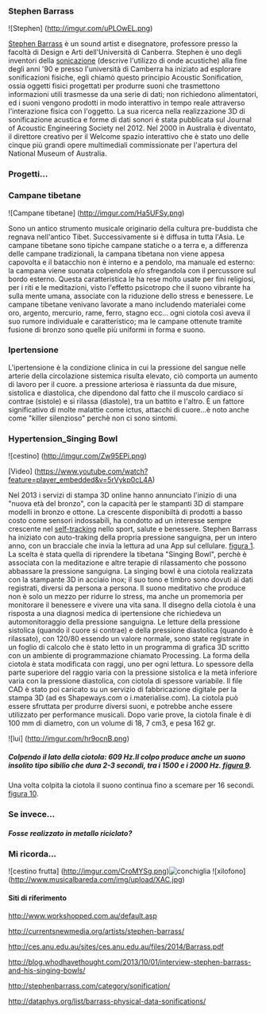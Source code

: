 ### Stephen Barrass

![Stephen] (http://imgur.com/uPLOwEL.png)

[Stephen Barrass](http://stephenbarrass.com/) è un sound artist e disegnatore,  professore presso la facoltà di Design e Arti dell'Università 
di Canberra. Stephen è  uno degli inventori della [sonicazione](http://it.wikipedia.org/wiki/Sonicazione) (descrive l'utilizzo di onde acustiche) alla fine 
degli anni '90 e presso l'università di Camberra ha iniziato ad esplorare sonificazioni fisiche, egli chiamò questo 
principio Acoustic Sonification, ossia oggetti fisici progettati per produrre suoni che trasmettono informazioni 
utili trasmesse da una serie di dati; non richiedono alimentatori, ed i suoni vengono prodotti in modo interattivo in tempo reale attraverso l'interazione fisica con l'oggetto. 
La sua ricerca nella realizzazione 3D di sonificazione acustica e forme di dati sonori è stata pubblicata sul Journal 
of Acoustic Engineering Society nel 2012. Nel 2000 in Australia è diventato, il direttore creativo per il Welcome 
spazio interattivo che è stato uno delle cinque più grandi opere multimediali commissionate per l'apertura 
del National Museum of Australia. 

### Progetti...

### Campane tibetane

![Campane tibetane] (http://imgur.com/Ha5UFSy.png) 

Sono un antico strumento musicale originario della cultura pre-buddista che regnava nell'antico Tibet. 
Successivamente si è diffusa in tutta l'Asia. Le campane tibetane sono tipiche campane statiche o a terra e, 
a differenza delle campane tradizionali, la campana tibetana non viene appesa capovolta e il batacchio non è interno 
e a pendolo, ma manuale ed esterno: la campana viene suonata colpendola e/o sfregandola con il percussore sul bordo esterno. Questa caratteristica le ha rese molto usate per fini religiosi, per i riti e le meditazioni, visto l'effetto
psicotropo che il suono vibrante ha sulla mente umana, associate con la riduzione dello stress e benessere. 
Le campane tibetane venivano lavorate a mano includendo materialei come oro, argento, mercurio, rame, ferro, 
stagno ecc... ogni ciotola così aveva il suo rumore individuale e  caratteristico; ma le campane ottenute tramite 
fusione di bronzo sono quelle più uniformi in forma e suono. 

### Ipertensione 
L'ipertensione è la condizione clinica in cui la pressione del sangue nelle arterie della circolazione sistemica risulta elevato, ciò comporta un aumento di lavoro per il cuore. 
a pressione arteriosa è riassunta da due misure, sistolica e diastolica, che dipendono dal fatto che il muscolo cardiaco si contrae (sistole) e si rilassa (diastole), tra un battito e l'altro. 
È un fattore significativo di molte malattie come ictus, attacchi di cuore...è noto anche come "killer silenzioso" perchè non ci sono sintomi. 

### Hypertension_Singing Bowl 

  ![cestino] (http://imgur.com/Zw95EPi.png)
  
  [Video] (https://www.youtube.com/watch?feature=player_embedded&v=5rVykp0cL4A)

Nel 2013 i servizi di stampa 3D online hanno annunciato l'inizio di una "nuova età del bronzo", con la capacità per le stampanti 3D di stampare modelli in bronzo e ottone. 
La crescente disponibiltà di prodotti a basso costo come sensori indossabili, ha condotto ad un interesse sempre crescente nel [self-tracking](http://www.treccani.it/vocabolario/self-tracking_%28Neologismi%29/) nello sport, salute e benessere. 
Stephen Barrass ha iniziato con auto-traking della propria pressione sanguigna, per un intero anno, con un bracciale che invia la lettura ad una App sul cellulare. 
[figura 1](http://www.york.ac.uk/media/c2d2/media/sonihedconference/Barrass_SoniHED_2014.pdf). 
La scelta è stata quella di riprendere la tibetana "Singing Bowl", perchè è associata con la meditazione e altre terapie di rilassamento che possono abbassare la pressione sanguigna. 
La singing bowl è una ciotola realizzata con la stampante 3D in acciaio inox; il suo tono e timbro sono dovuti ai dati registrati, diversi da persona a persona. 
Il suono meditativo che produce non è solo un mezzo per ridurre lo stress, ma anche un promemoria per monitorare il benessere e vivere una vita sana. 
Il disegno della ciotola è una risposta a una diagnosi medica di ipertensione che richiedeva un automonitoraggio della pressione sanguigna. 
Le letture della pressione sistolica (quando il cuore si contrae) e della pressione diastolica (quando è rilassato), con 120/80 essendo un valore normale, sono state registrate in un foglio di calcolo che è stato letto in un programma di grafica 3D scritto con un ambiente di programmazione chiamato Processing. 
La forma della ciotola è stata modificata con raggi, uno per ogni lettura. Lo spessore della parte superiore del raggio varia con la pressione sistolica e la metà inferiore varia con la pressione diastolica, con ciotola di 
spessore variabile. 
Il file CAD è stato poi caricato su un servizio di fabbricazione digitale per la stampa 3D (ad es Shapeways.com o i.materialise.com). 
La ciotola può essere sfruttata per produrre diversi suoni, e potrebbe anche essere utilizzato per performance musicali. 
Dopo varie prove, la ciotola finale è di 100 mm di diametro, con un volume di 18, 7 cm3, e pesa 162 gr.  

![lui] (http://imgur.com/hr9ocnB.png)

##### Colpendo il lato della ciotola: 609 Hz.Il colpo produce anche un suono insolito tipo sibilio che dura 2-3 secondi, tra i 1500 e i 2000 Hz. [figura 9](http://www.york.ac.uk/media/c2d2/media/sonihedconference/Barrass_SoniHED_2014.pdf).  
Una volta colpita la ciotola il suono continua fino a scemare per 16 secondi. [figura 10](http://www.york.ac.uk/media/c2d2/media/sonihedconference/Barrass_SoniHED_2014.pdf). 


### Se invece...
##### Fosse realizzato in metallo riciclato? 

### Mi ricorda...

 ![cestino frutta] (http://imgur.com/CroMYSg.png)![conchiglia](http://www.conchilium.it/wp-content/uploads/2011/10/Conchiglie.jpg) ![xilofono] (http://www.musicalbareda.com/img/upload/XAC.jpg) 


#### Siti di riferimento 
http://www.workshopped.com.au/default.asp

http://currentsnewmedia.org/artists/stephen-barrass/

http://ces.anu.edu.au/sites/ces.anu.edu.au/files/2014/Barrass.pdf

http://blog.whodhavethought.com/2013/10/01/interview-stephen-barrass-and-his-singing-bowls/

http://stephenbarrass.com/category/sonification/

http://dataphys.org/list/barrass-physical-data-sonifications/





